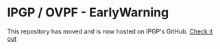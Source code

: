 # IPGP / OVPF - EarlyWarning

This repository has moved and is now hosted on IPGP's GitHub. [Check it out](https://github.com/IPGP/AlarmePrecoce)
